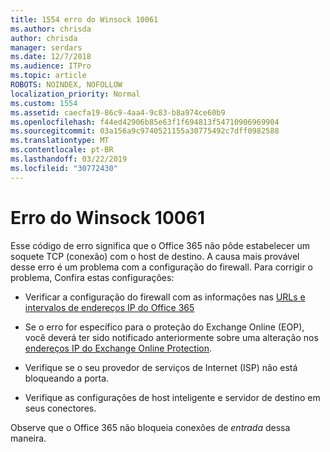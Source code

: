 ```yaml
---
title: 1554 erro do Winsock 10061
ms.author: chrisda
author: chrisda
manager: serdars
ms.date: 12/7/2018
ms.audience: ITPro
ms.topic: article
ROBOTS: NOINDEX, NOFOLLOW
localization_priority: Normal
ms.custom: 1554
ms.assetid: caecfa19-86c9-4aa4-9c83-b8a974ce60b9
ms.openlocfilehash: f44ed42906b85e63f1f694813f54710906969904
ms.sourcegitcommit: 03a156a9c9740521155a30775492c7dff0982588
ms.translationtype: MT
ms.contentlocale: pt-BR
ms.lasthandoff: 03/22/2019
ms.locfileid: "30772430"
---
```

# <a name="winsock-error-10061"></a>Erro do Winsock 10061

Esse código de erro significa que o Office 365 não pôde estabelecer um soquete TCP (conexão) com o host de destino. A causa mais provável desse erro é um problema com a configuração do firewall. Para corrigir o problema, Confira estas configurações:
  
- Verificar a configuração do firewall com as informações nas [URLs e intervalos de endereços IP do Office 365](https://docs.microsoft.com/office365/enterprise/urls-and-ip-address-ranges)
    
- Se o erro for específico para o proteção do Exchange Online (EOP), você deverá ter sido notificado anteriormente sobre uma alteração nos [endereços IP do Exchange Online Protection](https://docs.microsoft.com/office365/SecurityCompliance/eop/exchange-online-protection-ip-addresses).
    
- Verifique se o seu provedor de serviços de Internet (ISP) não está bloqueando a porta.
    
- Verifique as configurações de host inteligente e servidor de destino em seus conectores.
    
Observe que o Office 365 não bloqueia conexões de *entrada* dessa maneira. 
  

